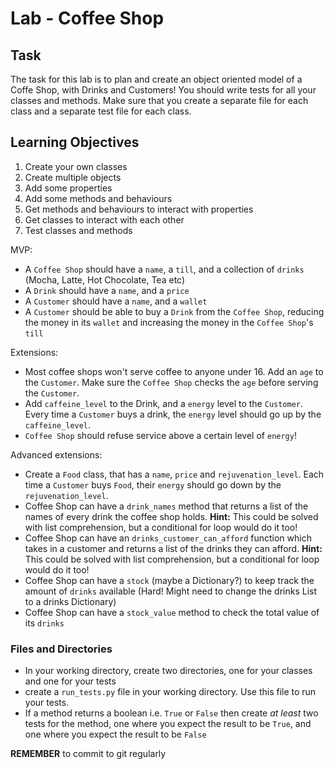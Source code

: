 # Lab - Coffee Shop

## Task

The task for this lab is to plan and create an object oriented model of a Coffe Shop, with Drinks and Customers! You should write tests for all your classes and methods. Make sure that you create a separate file for each class and a separate test file for each class.

## Learning Objectives

1. Create your own classes
2. Create multiple objects
3. Add some properties
4. Add some methods and behaviours
5. Get methods and behaviours to interact with properties
6. Get classes to interact with each other
7. Test classes and methods

MVP:

  - A `Coffee Shop` should have a `name`, a `till`, and a collection of `drinks` (Mocha, Latte, Hot Chocolate, Tea etc)
  - A `Drink` should have a `name`, and a `price`
  - A `Customer` should have a `name`, and a `wallet`
  - A `Customer` should be able to buy a `Drink` from the `Coffee Shop`, reducing the money in its `wallet` and increasing the money in the `Coffee Shop`'s `till`

Extensions:

  - Most coffee shops won't serve coffee to anyone under 16. Add an `age` to the `Customer`. Make sure the `Coffee Shop` checks the `age` before serving the `Customer`.
  - Add `caffeine_level` to the Drink, and a `energy` level to the `Customer`. Every time a `Customer` buys a drink, the `energy` level should go up by the `caffeine_level`.
  - `Coffee Shop` should refuse service above a certain level of `energy`!

Advanced extensions:

  - Create a `Food` class, that has a `name`, `price` and `rejuvenation_level`. Each time a `Customer` buys `Food`, their `energy` should go down by the `rejuvenation_level`.
  - Coffee Shop can have a `drink_names` method that returns a list of the names of every drink the coffee shop holds. **Hint:** This could be solved with list comprehension, but a conditional for loop would do it too!
  - Coffee Shop can have an `drinks_customer_can_afford` function which takes in a customer and returns a list of the drinks they can afford. **Hint:** This could be solved with list comprehension, but a conditional for loop would do it too!
  - Coffee Shop can have a `stock` (maybe a Dictionary?) to keep track the amount of `drinks` available (Hard! Might need to change the drinks List to a drinks Dictionary)
  - Coffee Shop can have a `stock_value` method to check the total value of its `drinks`


### Files and Directories

  - In your working directory, create two directories, one for your classes and one for your tests
  - create a `run_tests.py` file in your working directory. Use this file to run your tests.
  - If a method returns a boolean i.e. `True` or `False` then create _at least_ two tests for the method, one where you expect the result to be `True`, and one where you expect the result to be `False`

**REMEMBER** to commit to git regularly